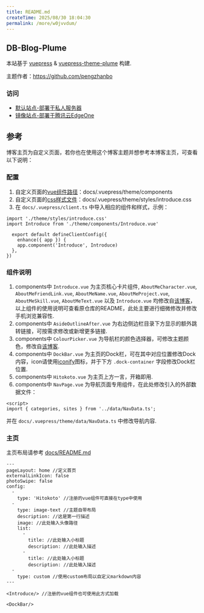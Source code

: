 ```yaml
---
title: README.md
createTime: 2025/08/30 18:04:30
permalink: /more/w0jvvdum/
---
```

## DB-Blog-Plume

本站基于 [vuepress](https://vuepress.vuejs.org/) & [vuepress-theme-plume](https://github.com/pengzhanbo/vuepress-theme-plume) 构建.

主题作者：https://github.com/pengzhanbo


### 访问
- [默认站点-部署于私人服务器](https://davidblackcn.cc)
- [镜像站点-部署于腾讯云EdgeOne](https://mirror.davidblackcn.cc)

## 参考

博客主页为自定义页面，若你也在使用这个博客主题并想参考本博客主页，可查看以下说明：

### 配置

1. 自定义页面的[vue组件路径](https://github.com/DavidBlackCN/DB-Blog-Plume/tree/main/docs/.vuepress/theme/components)：docs/.vuepress/theme/components
2. 自定义页面的[css样式文件](https://github.com/DavidBlackCN/DB-Blog-Plume/tree/main/docs/.vuepress/theme/styles)：docs/.vuepress/theme/styles/introduce.css
3. 在 `docs/.vuepress/client.ts` 中导入相应的组件和样式，示例：
```
import './theme/styles/introduce.css'
import Introduce from './theme/components/Introduce.vue'

  export default defineClientConfig({
    enhance({ app }) {
    app.component('Introduce', Introduce) 
  },
})
```

### 组件说明

1. components中 `Introduce.vue` 为主页核心卡片组件, `AboutMeCharacter.vue`, `AboutMeFriendLink.vue`, `AboutMeName.vue`, `AboutMeProject.vue`, `AboutMeSkill.vue`, `AboutMeText.vue` 以及 `Introduce.vue` 均修改自[该博客](https://github.com/zhenghaoyang24/hoey-blog-plume)，以上组件的使用说明可查看原仓库的README，此处主要进行细微修改并修改手机浏览兼容性.
2. components中 `AsideOutlineAfter.vue` 为右边侧边栏目录下方显示的额外跳转链接，可按需求修改或新增更多链接.
3. components中 `ColourPicker.vue` 为导航栏的颜色选择器，可修改主题颜色，修改自[该博客](https://github.com/physnya/blog).
4. components中 `DockBar.vue` 为主页的Dock栏，可在其中对应位置修改Dock内容，icon请使用[iconify](https://icon-sets.iconify.design/)图标，并于下方 `.dock-container` 字段修改Dock栏位置.
5. components中 `Hitokoto.vue` 为主页上方一言，开箱即用.
6. components中 `NavPage.vue` 为导航页面专用组件，在此处修改引入的外部数据文件：
```
<script>
import { categories, sites } from '../data/NavData.ts';
```
并在 `docs/.vuepress/theme/data/NavData.ts` 中修改导航内容.

### 主页

主页布局请参考 [docs/README.md](https://github.com/DavidBlackCN/DB-Blog-Plume/blob/main/docs/README.md)
```
---
pageLayout: home //定义首页
externalLinkIcon: false
photoSwipe: false
config:
  -
    type: 'Hitokoto' //注册的vue组件可直接在type中使用
  -
    type: image-text //主题自带布局
    description: //这是第一行描述
    image: //此处输入头像路径
    list:
      -
        title: //此处输入小标题
        description: //此处输入描述 
      -
        title: //此处输入小标题
        description: //此处输入描述 
  -
    type: custom //使用custom布局以自定义markdown内容
---

<Introduce/> //注册的vue组件也可使用此方式加载

<DockBar/>
```
